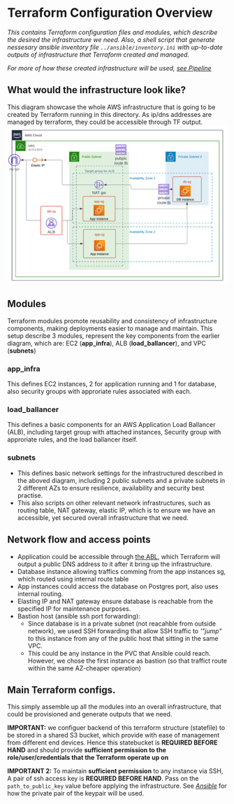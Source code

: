 # Terraform Configuration Overview
*This contains Terraform configuration files and modules, which describe the desired the infrastructure we need. Also, a shell script that generate nessesary ansible inventory file `../ansible/inventory.ini` with up-to-date outputs of infrastructure that Terraform created and managed.*

*For more of how these created infrastructure will be used, [see Pipeline](../)*

## What would the infrastructure look like?

This diagram showcase the whole AWS infrastructure that is going to be created by Terraform running in this directory. As ip/dns addresses are managed by terraform, they could be accessible through TF output.
![Terraform finale infrastructure AWS](../docs/as2-aws_infra-diagram.png)

## Modules
Terraform modules promote reusability and consistency of infrastructure components, making deployments easier to manage and maintain. This setup describe 3 modules, represent the key components from the earlier diagram, which are: EC2 (**app_infra**), ALB (**load_ballancer**), and VPC (**subnets**)

### app_infra
This defines EC2 instances, 2 for application running and 1 for database, also security groups with approriate rules associated with each.
### load_ballancer
This defines a basic components for an AWS Application Load Ballancer (ALB), including target group with attached instances, Security group with approriate rules, and the load ballancer itself.
### subnets
- This defines basic network settings for the infrastructured described in the aboved diagram, including 2 public subnets and a private subnets in 2 different AZs to ensure resilience, availability and security best practise.
- This also scripts on other relevant network infrastructures, such as routing table, NAT gateway, elastic IP, which is to ensure we have an accessible, yet secured overall infrastructure that we need.

## Network flow and access points
- Application could be accessible through [the ABL](#load_ballancer), which Terraform will output a public DNS address to it after it bring up the infrastructure.
- Database instance allowing traffics comming from the app instances sg, which routed using internal route table
- App instances could access the database on Postgres port, also uses internal routing.
- Elasting IP and NAT gateway ensure database is reachable from the specified IP for maintenance purposes.
- Bastion host (ansible ssh port forwarding):
    + Since database is in a private subnet (not reacahble from outside network), we used SSH forwarding that allow SSH traffic to *'"jump"* to this instance from any of the public host that sitting in the same VPC.
    + This could be any instance in the PVC that Ansible could reach. However, we chose the first instance as bastion (so that traffict route within the same AZ-cheaper operation)

## Main Terraform configs.
This simply assemble up all the modules into an overall infrastructure, that could be provisioned and generate outputs that we need.

**IMPORTANT:** we configuer backend of this terraform structure (statefile) to be stored in a shared S3 bucket, which provide with ease of management from different end devices. Hence this statebucket is **REQUIRED BEFORE HAND** and should provide **sufficient permission to the role/user/credentials that the Terraform operate up on**

**IMPORTANT 2:** To maintain **sufficient permission** to any instance via SSH, A pair of ssh access key is **REQUIRED BEFORE HAND**. Pass on the `path_to_public_key` value before applying the infrastructure.
See *[Ansible](../ansible/)* for how the private pair of the keypair will be used.